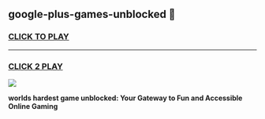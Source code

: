 
## google-plus-games-unblocked 👋
<h3>
<a href="https://premium.freeplayer.one?title=google-plus-games-unblocked&ref=14F">CLICK TO PLAY</a></h3>
<hr>

<h3>
<a href="https://premium.freeplayer.one?title=google-plus-games-unblocked&ref=14F">CLICK 2 PLAY</a>
  
</h3>

<a href="https://premium.freeplayer.one?title=google-plus-games-unblocked&ref=12F/"><img src="https://clearcache.store/games.png"></a>


**worlds hardest game unblocked: Your Gateway to Fun and Accessible Online Gaming**
